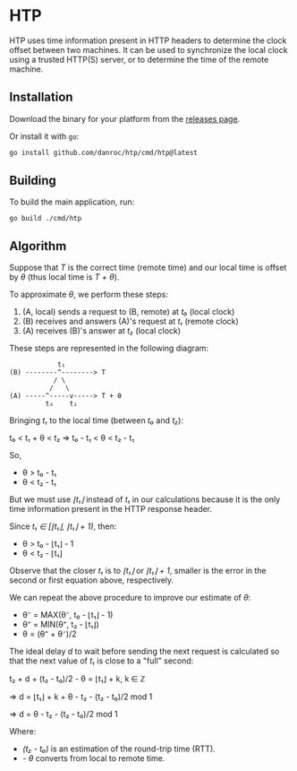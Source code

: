 # HTP

HTP uses time information present in HTTP headers to determine the clock offset
between two machines. It can be used to synchronize the local clock using a
trusted HTTP(S) server, or to determine the time of the remote machine.

## Installation

Download the binary for your platform from the [releases page](https://github.com/danroc/htp/releases/latest).

Or install it with `go`:

```bash
go install github.com/danroc/htp/cmd/htp@latest
```

## Building

To build the main application, run:

```console
go build ./cmd/htp
```

## Algorithm

Suppose that _T_ is the correct time (remote time) and our local time is offset
by _θ_ (thus local time is _T + θ_).

To approximate _θ_, we perform these steps:

1. (A, local) sends a request to (B, remote) at _t₀_ (local clock)
2. (B) receives and answers (A)'s request at _t₁_ (remote clock)
3. (A) receives (B)'s answer at _t₂_ (local clock)

These steps are represented in the following diagram:

```text
            t₁
(B) --------^--------> T
           / \
          /   \
(A) -----^-----v-----> T + θ
         t₀    t₂
```

Bringing _t₁_ to the local time (between _t₀_ and _t₂_):

t₀ < t₁ + θ < t₂ ⇒ t₀ - t₁ < θ < t₂ - t₁

So,

- θ > t₀ - t₁
- θ < t₂ - t₁

But we must use _⌊t₁⌋_ instead of _t₁_ in our calculations because it is the
only time information present in the HTTP response header.

Since _t₁ ∈ [⌊t₁⌋, ⌊t₁⌋ + 1)_, then:

- θ > t₀ - ⌊t₁⌋ - 1
- θ < t₂ - ⌊t₁⌋

Observe that the closer _t₁_ is to _⌊t₁⌋_ or _⌊t₁⌋ + 1_, smaller is the error
in the second or first equation above, respectively.

We can repeat the above procedure to improve our estimate of _θ_:

- θ⁻ = MAX(θ⁻, t₀ - ⌊t₁⌋ - 1)
- θ⁺ = MIN(θ⁺, t₂ - ⌊t₁⌋)
- θ = (θ⁺ + θ⁻)/2

The ideal delay _d_ to wait before sending the next request is calculated so
that the next value of _t₁_ is close to a "full" second:

t₂ + d + (t₂ - t₀)/2 - θ = ⌊t₁⌋ + k, k ∈ ℤ

⇒ d = ⌊t₁⌋ + k + θ - t₂ - (t₂ - t₀)/2 mod 1

⇒ d = θ - t₂ - (t₂ - t₀)/2 mod 1

Where:

- _(t₂ - t₀)_ is an estimation of the round-trip time (RTT).
- _- θ_ converts from local to remote time.

